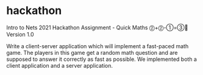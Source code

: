 # hackathon

Intro to Nets 2021 Hackathon
Assignment -
Quick Maths ⓶+⓶-①=③👑
Version 1.0

Write a client-server application which will implement a fast-paced math
game. The players in this game get a random math question and are supposed to answer it
correctly as fast as possible.
We implemented both a client application and a server application.
